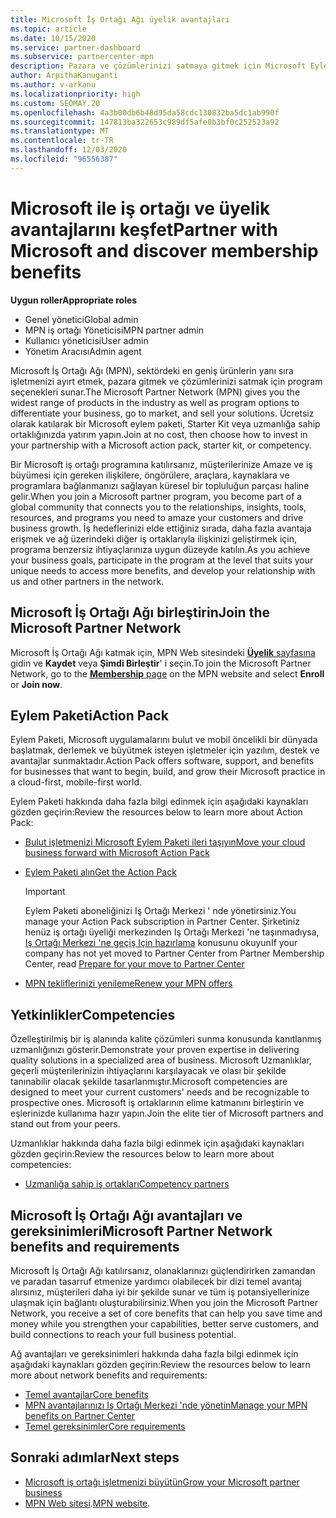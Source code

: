 ```yaml
---
title: Microsoft İş Ortağı Ağı üyelik avantajları
ms.topic: article
ms.date: 10/15/2020
ms.service: partner-dashboard
ms.subservice: partnercenter-mpn
description: Pazara ve çözümlerinizi satmaya gitmek için Microsoft Eylem Paketi, Uzmanlıklar veya program seçenekleri gibi Microsoft İş Ortağı Ağı (MPN) avantajları hakkında bilgi edinin.
author: ArpithaKanuganti
ms.author: v-arkanu
ms.localizationpriority: high
ms.custom: SEOMAY.20
ms.openlocfilehash: 4a3b00db6b48d95da58cdc130832ba5dc1ab990f
ms.sourcegitcommit: 147813ba322653c989df5afe0b3bf0c252523a92
ms.translationtype: MT
ms.contentlocale: tr-TR
ms.lasthandoff: 12/03/2020
ms.locfileid: "96556387"
---
```

# <a name="partner-with-microsoft-and-discover-membership-benefits"></a><span data-ttu-id="c8a91-103">Microsoft ile iş ortağı ve üyelik avantajlarını keşfet</span><span class="sxs-lookup"><span data-stu-id="c8a91-103">Partner with Microsoft and discover membership benefits</span></span>

<span data-ttu-id="c8a91-104">**Uygun roller**</span><span class="sxs-lookup"><span data-stu-id="c8a91-104">**Appropriate roles**</span></span>

- <span data-ttu-id="c8a91-105">Genel yönetici</span><span class="sxs-lookup"><span data-stu-id="c8a91-105">Global admin</span></span>
- <span data-ttu-id="c8a91-106">MPN iş ortağı Yöneticisi</span><span class="sxs-lookup"><span data-stu-id="c8a91-106">MPN partner admin</span></span>
- <span data-ttu-id="c8a91-107">Kullanıcı yöneticisi</span><span class="sxs-lookup"><span data-stu-id="c8a91-107">User admin</span></span>
- <span data-ttu-id="c8a91-108">Yönetim Aracısı</span><span class="sxs-lookup"><span data-stu-id="c8a91-108">Admin agent</span></span>

<span data-ttu-id="c8a91-109">Microsoft İş Ortağı Ağı (MPN), sektördeki en geniş ürünlerin yanı sıra işletmenizi ayırt etmek, pazara gitmek ve çözümlerinizi satmak için program seçenekleri sunar.</span><span class="sxs-lookup"><span data-stu-id="c8a91-109">The Microsoft Partner Network (MPN) gives you the widest range of products in the industry as well as program options to differentiate your business, go to market, and sell your solutions.</span></span> <span data-ttu-id="c8a91-110">Ücretsiz olarak katılarak bir Microsoft eylem paketi, Starter Kit veya uzmanlığa sahip ortaklığınızda yatırım yapın.</span><span class="sxs-lookup"><span data-stu-id="c8a91-110">Join at no cost, then choose how to invest in your partnership with a Microsoft action pack, starter kit, or competency.</span></span>

<span data-ttu-id="c8a91-111">Bir Microsoft iş ortağı programına katılırsanız, müşterilerinize Amaze ve iş büyümesi için gereken ilişkilere, öngörülere, araçlara, kaynaklara ve programlara bağlanmanızı sağlayan küresel bir topluluğun parçası haline gelir.</span><span class="sxs-lookup"><span data-stu-id="c8a91-111">When you join a Microsoft partner program, you become part of a global community that connects you to the relationships, insights, tools, resources, and programs you need to amaze your customers and drive business growth.</span></span> <span data-ttu-id="c8a91-112">İş hedeflerinizi elde ettiğiniz sırada, daha fazla avantaja erişmek ve ağ üzerindeki diğer iş ortaklarıyla ilişkinizi geliştirmek için, programa benzersiz ihtiyaçlarınıza uygun düzeyde katılın.</span><span class="sxs-lookup"><span data-stu-id="c8a91-112">As you achieve your business goals, participate in the program at the level that suits your unique needs to access more benefits, and develop your relationship with us and other partners in the network.</span></span> 

## <a name="join-the-microsoft-partner-network"></a><span data-ttu-id="c8a91-113">Microsoft İş Ortağı Ağı birleştirin</span><span class="sxs-lookup"><span data-stu-id="c8a91-113">Join the Microsoft Partner Network</span></span>

<span data-ttu-id="c8a91-114">Microsoft İş Ortağı Ağı katmak için, MPN Web sitesindeki [ **Üyelik** sayfasına](https://partner.microsoft.com/membership) gidin ve **Kaydet** veya **Şimdi Birleştir**' i seçin.</span><span class="sxs-lookup"><span data-stu-id="c8a91-114">To join the Microsoft Partner Network, go to the [**Membership** page](https://partner.microsoft.com/membership) on the MPN website and select **Enroll** or **Join now**.</span></span>

## <a name="action-pack"></a><span data-ttu-id="c8a91-115">Eylem Paketi</span><span class="sxs-lookup"><span data-stu-id="c8a91-115">Action Pack</span></span>

<span data-ttu-id="c8a91-116">Eylem Paketi, Microsoft uygulamalarını bulut ve mobil öncelikli bir dünyada başlatmak, derlemek ve büyütmek isteyen işletmeler için yazılım, destek ve avantajlar sunmaktadır.</span><span class="sxs-lookup"><span data-stu-id="c8a91-116">Action Pack offers software, support, and benefits for businesses that want to begin, build, and grow their Microsoft practice in a cloud-first, mobile-first world.</span></span>

<span data-ttu-id="c8a91-117">Eylem Paketi hakkında daha fazla bilgi edinmek için aşağıdaki kaynakları gözden geçirin:</span><span class="sxs-lookup"><span data-stu-id="c8a91-117">Review the resources below to learn more about Action Pack:</span></span>

- [<span data-ttu-id="c8a91-118">Bulut işletmenizi Microsoft Eylem Paketi ileri taşıyın</span><span class="sxs-lookup"><span data-stu-id="c8a91-118">Move your cloud business forward with Microsoft Action Pack</span></span>](https://partner.microsoft.com/membership/action-pack)

- [<span data-ttu-id="c8a91-119">Eylem Paketi alın</span><span class="sxs-lookup"><span data-stu-id="c8a91-119">Get the Action Pack</span></span>](mpn-get-action-pack.md)
  
    >[!IMPORTANT]
    ><span data-ttu-id="c8a91-120">Eylem Paketi aboneliğinizi Iş Ortağı Merkezi ' nde yönetirsiniz.</span><span class="sxs-lookup"><span data-stu-id="c8a91-120">You manage your Action Pack subscription in Partner Center.</span></span> <span data-ttu-id="c8a91-121">Şirketiniz henüz iş ortağı üyeliği merkezinden Iş Ortağı Merkezi 'ne taşınmadıysa, [Iş Ortağı Merkezi 'ne geçiş Için hazırlama](prepare-pmc-pc-migration.md) konusunu okuyun</span><span class="sxs-lookup"><span data-stu-id="c8a91-121">If your company has not yet moved to Partner Center from Partner Membership Center, read [Prepare for your move to Partner Center](prepare-pmc-pc-migration.md)</span></span>  

- [<span data-ttu-id="c8a91-122">MPN tekliflerinizi yenileme</span><span class="sxs-lookup"><span data-stu-id="c8a91-122">Renew your MPN offers</span></span>](renew-mpn-offers.md)

## <a name="competencies"></a><span data-ttu-id="c8a91-123">Yetkinlikler</span><span class="sxs-lookup"><span data-stu-id="c8a91-123">Competencies</span></span>

<span data-ttu-id="c8a91-124">Özelleştirilmiş bir iş alanında kalite çözümleri sunma konusunda kanıtlanmış uzmanlığınızı gösterir.</span><span class="sxs-lookup"><span data-stu-id="c8a91-124">Demonstrate your proven expertise in delivering quality solutions in a specialized area of business.</span></span> <span data-ttu-id="c8a91-125">Microsoft Uzmanlıklar, geçerli müşterilerinizin ihtiyaçlarını karşılayacak ve olası bir şekilde tanınabilir olacak şekilde tasarlanmıştır.</span><span class="sxs-lookup"><span data-stu-id="c8a91-125">Microsoft competencies are designed to meet your current customers' needs and be recognizable to prospective ones.</span></span> <span data-ttu-id="c8a91-126">Microsoft iş ortaklarının elime katmanını birleştirin ve eşlerinizde kullanıma hazır yapın.</span><span class="sxs-lookup"><span data-stu-id="c8a91-126">Join the elite tier of Microsoft partners and stand out from your peers.</span></span>

<span data-ttu-id="c8a91-127">Uzmanlıklar hakkında daha fazla bilgi edinmek için aşağıdaki kaynakları gözden geçirin:</span><span class="sxs-lookup"><span data-stu-id="c8a91-127">Review the resources below to learn more about competencies:</span></span>

- [<span data-ttu-id="c8a91-128">Uzmanlığa sahip iş ortakları</span><span class="sxs-lookup"><span data-stu-id="c8a91-128">Competency partners</span></span>](https://partner.microsoft.com/membership/competencies)

## <a name="microsoft-partner-network-benefits-and-requirements"></a><span data-ttu-id="c8a91-129">Microsoft İş Ortağı Ağı avantajları ve gereksinimleri</span><span class="sxs-lookup"><span data-stu-id="c8a91-129">Microsoft Partner Network benefits and requirements</span></span>

<span data-ttu-id="c8a91-130">Microsoft İş Ortağı Ağı katılırsanız, olanaklarınızı güçlendirirken zamandan ve paradan tasarruf etmenize yardımcı olabilecek bir dizi temel avantaj alırsınız, müşterileri daha iyi bir şekilde sunar ve tüm iş potansiyellerinize ulaşmak için bağlantı oluşturabilirsiniz.</span><span class="sxs-lookup"><span data-stu-id="c8a91-130">When you join the Microsoft Partner Network, you receive a set of core benefits that can help you save time and money while you strengthen your capabilities, better serve customers, and build connections to reach your full business potential.</span></span> 

<span data-ttu-id="c8a91-131">Ağ avantajları ve gereksinimleri hakkında daha fazla bilgi edinmek için aşağıdaki kaynakları gözden geçirin:</span><span class="sxs-lookup"><span data-stu-id="c8a91-131">Review the resources below to learn more about network benefits and requirements:</span></span>

- [<span data-ttu-id="c8a91-132">Temel avantajlar</span><span class="sxs-lookup"><span data-stu-id="c8a91-132">Core benefits</span></span>](https://partner.microsoft.com/membership/core-benefits#simple-tab-content-1)
- [<span data-ttu-id="c8a91-133">MPN avantajlarınızı Iş Ortağı Merkezi 'nde yönetin</span><span class="sxs-lookup"><span data-stu-id="c8a91-133">Manage your MPN benefits on Partner Center</span></span>](manage-your-partner-network-benefits.md)
- [<span data-ttu-id="c8a91-134">Temel gereksinimler</span><span class="sxs-lookup"><span data-stu-id="c8a91-134">Core requirements</span></span>](https://partner.microsoft.com/membership/core-benefits#simple-tab-content-2)

## <a name="next-steps"></a><span data-ttu-id="c8a91-135">Sonraki adımlar</span><span class="sxs-lookup"><span data-stu-id="c8a91-135">Next steps</span></span>

- [<span data-ttu-id="c8a91-136">Microsoft iş ortağı işletmenizi büyütün</span><span class="sxs-lookup"><span data-stu-id="c8a91-136">Grow your Microsoft partner business</span></span>](grow-your-business.md)
- <span data-ttu-id="c8a91-137">[MPN Web sitesi](https://partner.microsoft.com/commercial).</span><span class="sxs-lookup"><span data-stu-id="c8a91-137">[MPN website](https://partner.microsoft.com/commercial).</span></span>
